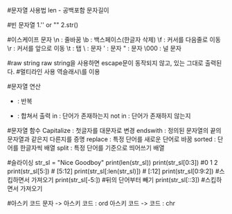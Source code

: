 #문자열 사용법
len - 공백포함 문자길이

#빈 문자열
1.'' or ""
2.str()

#이스케이프 문자
\n : 줄바꿈
\b : 백스페이스(한글자 삭제)
\f : 커서를 다음줄로 이동
\r : 커서를 앞으로 이동
\t : 탭
\\ : 문자
\' : 문자
\" : 문자
\000 : 널 문자

#raw string
raw string을 사용하면 escape문이 동작되지 않고, 있는 그대로 출력된다.
#멀티라인 사용
역슬래시\를 이용

#문자열 연산
* : 반복
+ : 합쳐서 출력
in : 단어가 존재하는지
not in : 단어가 존재하지 않는지

#문자열 함수
Capitalize : 첫글자를 대문자로 변경
endswith : 정의된 문자열의 끝의 문자열과 같은지 다른지를 증명
replace : 특정 단어를 새로운 단어로 바꿈
sorted : 단어를 한글자씩 배열
split : 특정 단어를 기준으로 띄어쓰기 배열

#슬라이싱
str_sl = "Nice Goodboy"
print(len(str_sl))
print(str_sl[0:3]) #0 1 2
print(str_sl[5:]) # [5:12]
print(str_sl[:len(str_sl)]) # [:12]
print(str_sl[0:9:2]) #스킵하면서 가져오기
print(str_sl[-5:]) #뒤의 단어부터 빼기
print(str_sl[::3]) #스킵하면서 가져오기

#아스키 코드
문자 -> 아스키 코드 : ord
아스키 코드 -> 코드 : chr
